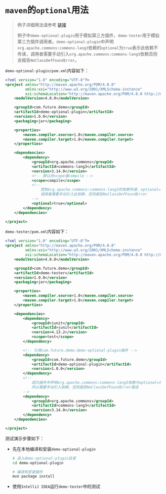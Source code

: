 # `maven`的`optional`用法

> 例子详细用法请参考 [链接](https://github.com/dexterleslie1/demonstration/tree/master/demo-maven/demo-optional)
>
> 例子中`demo-optional-plugin`用于模拟第三方插件，`demo-tester`用于模拟第三方插件调用者。`demo-optional-plugin`中声明`org.apache.commons:commons-lang3`依赖的`optional`为`true`表示此依赖不传递，调用者需要手动引入`org.apache.commons:commons-lang3`依赖否则会报告`NoClassDefFoundError`。

`demo-optional-plugin/pom.xml`内容如下：

```xml
<?xml version="1.0" encoding="UTF-8"?>
<project xmlns="http://maven.apache.org/POM/4.0.0"
         xmlns:xsi="http://www.w3.org/2001/XMLSchema-instance"
         xsi:schemaLocation="http://maven.apache.org/POM/4.0.0 http://maven.apache.org/xsd/maven-4.0.0.xsd">
    <modelVersion>4.0.0</modelVersion>

    <groupId>com.future.demo</groupId>
    <artifactId>demo-optional-plugin</artifactId>
    <version>1.0.0</version>
    <packaging>jar</packaging>

    <properties>
        <maven.compiler.source>1.8</maven.compiler.source>
        <maven.compiler.target>1.8</maven.compiler.target>
    </properties>

    <dependencies>
        <dependency>
            <groupId>org.apache.commons</groupId>
            <artifactId>commons-lang3</artifactId>
            <version>3.14.0</version>
            <!-- 默认的scope值compile -->
            <scope>compile</scope>
            <!--
                控制org.apache.commons:commons-lang3的依赖传递，optional=true时此依赖不会传递
                调用者需要手动引入此依赖，否则报告NoClassDefFoundError
            -->
            <optional>true</optional>
        </dependency>
    </dependencies>

</project>
```

`demo-tester/pom.xml`内容如下：

```xml
<?xml version="1.0" encoding="UTF-8"?>
<project xmlns="http://maven.apache.org/POM/4.0.0"
         xmlns:xsi="http://www.w3.org/2001/XMLSchema-instance"
         xsi:schemaLocation="http://maven.apache.org/POM/4.0.0 http://maven.apache.org/xsd/maven-4.0.0.xsd">
    <modelVersion>4.0.0</modelVersion>

    <groupId>com.future.demo</groupId>
    <artifactId>demo-tester</artifactId>
    <version>1.0.0</version>
    <packaging>jar</packaging>

    <properties>
        <maven.compiler.source>1.8</maven.compiler.source>
        <maven.compiler.target>1.8</maven.compiler.target>
    </properties>

    <dependencies>
        <dependency>
            <groupId>junit</groupId>
            <artifactId>junit</artifactId>
            <version>4.13.2</version>
            <scope>test</scope>
        </dependency>

        <!-- 引用com.future.demo:demo-optional-plugin插件 -->
        <dependency>
            <groupId>com.future.demo</groupId>
            <artifactId>demo-optional-plugin</artifactId>
            <version>1.0.0</version>
        </dependency>
        <!--
            因为插件中声明org.apache.commons:commons-lang3依赖为optional=true，
            所以需要手动引入依赖，否则报告NoClassDefFoundError错误
        -->
        <dependency>
            <groupId>org.apache.commons</groupId>
            <artifactId>commons-lang3</artifactId>
            <version>3.14.0</version>
        </dependency>
    </dependencies>

</project>
```

测试演示步骤如下：

- 先在本地编译和安装`demo-optional-plugin`

  ```bash
  # 进入demo-optional-plugin目录
  cd demo-optional-plugin
  
  # 编译和安装插件
  mvn package install
  ```

- 使用`IntelliJ IDEA`运行`demo-tester`中的测试